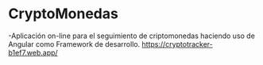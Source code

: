 # CryptoMonedas
-Aplicación on-line para el seguimiento de criptomonedas haciendo uso de Angular como Framework de desarrollo. https://cryptotracker-b1ef7.web.app/
